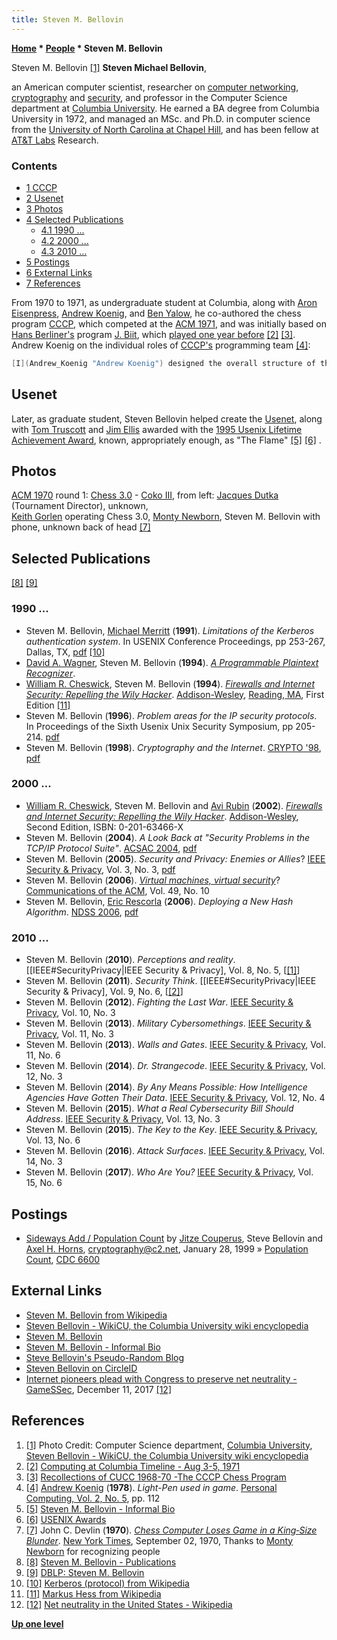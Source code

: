 ```yaml
---
title: Steven M. Bellovin
---
```

**[Home](Home "Home") \* [People](People "People") \* Steven M. Bellovin**



 [](http://www.wikicu.com/File:StevenMBellovin.jpg) Steven M. Bellovin <a id="cite-note-1" href="#cite-ref-1">[1]</a> 
**Steven Michael Bellovin**,  

an American computer scientist, researcher on [computer networking](https://en.wikipedia.org/wiki/Computer_network), [cryptography](https://en.wikipedia.org/wiki/Cryptography) and [security](https://en.wikipedia.org/wiki/Computer_security), and professor in the Computer Science department at [Columbia University](Columbia_University "Columbia University"). He earned a BA degree from Columbia University in 1972, and managed an MSc. and Ph.D. in computer science from the [University of North Carolina at Chapel Hill](https://en.wikipedia.org/wiki/University_of_North_Carolina_at_Chapel_Hill), and has been fellow at [AT&T Labs](https://en.wikipedia.org/wiki/AT%26T_Labs) Research.



### Contents


* [1 CCCP](#cccp)
* [2 Usenet](#usenet)
* [3 Photos](#photos)
* [4 Selected Publications](#selected-publications)
	+ [4.1 1990 ...](#1990-...)
	+ [4.2 2000 ...](#2000-...)
	+ [4.3 2010 ...](#2010-...)
* [5 Postings](#postings)
* [6 External Links](#external-links)
* [7 References](#references)






From 1970 to 1971, as undergraduate student at Columbia, along with [Aron Eisenpress](Aron_Eisenpress "Aron Eisenpress"), [Andrew Koenig](Andrew_Koenig "Andrew Koenig"), and [Ben Yalow](Ben_Yalow "Ben Yalow"), he co-authored the chess program [CCCP](CCCP_(US) "CCCP (US)"), which competed at the [ACM 1971](ACM_1971 "ACM 1971"), and was initially based on [Hans Berliner's](Hans_Berliner "Hans Berliner") program [J. Biit](J._Biit "J. Biit"), which [played one year before](ACM_1970 "ACM 1970") <a id="cite-note-2" href="#cite-ref-2">[2]</a> <a id="cite-note-3" href="#cite-ref-3">[3]</a>. Andrew Koenig on the individual roles of [CCCP's](CCCP_(US) "CCCP (US)") programming team <a id="cite-note-4" href="#cite-ref-4">[4]</a>:




```C++
[I](Andrew_Koenig "Andrew Koenig") designed the overall structure of the program and coded much of the [human interface](User_Interface "User Interface"). Steve wrote the [tree searching](Search "Search") and [pruning](Pruning "Pruning") routines, [Ben](Ben_Yalow "Ben Yalow") did the [move generation](Move_Generation "Move Generation") and [evaluation routines](Evaluation "Evaluation"), and [Aron](Aron_Eisenpress "Aron Eisenpress") wrote the part of the human interface that made it possible to [enter moves](Entering_Moves "Entering Moves") at a [2250 display](https://en.wikipedia.org/wiki/IBM_2250) with a [light pen](https://en.wikipedia.org/wiki/Light_pen) ...

```

## Usenet


Later, as graduate student, Steven Bellovin helped create the [Usenet](https://en.wikipedia.org/wiki/Usenet), along with [Tom Truscott](Tom_Truscott "Tom Truscott") and [Jim Ellis](https://en.wikipedia.org/wiki/Jim_Ellis_%28computing%29) awarded with the [1995 Usenix Lifetime Achievement Award](https://en.wikipedia.org/wiki/USENIX#USENIX_Lifetime_Achievement_Award), known, appropriately enough, as "The Flame" <a id="cite-note-5" href="#cite-ref-5">[5]</a> <a id="cite-note-6" href="#cite-ref-6">[6]</a> . 



## Photos


 [](File:ACM1970.JPG) 
[ACM 1970](ACM_1970 "ACM 1970") round 1: [Chess 3.0](Chess_(Program) "Chess (Program)") - [Coko III](Coko "Coko"), from left: [Jacques Dutka](Jacques_Dutka "Jacques Dutka") (Tournament Director), unknown,  
[Keith Gorlen](Keith_Gorlen "Keith Gorlen") operating Chess 3.0, [Monty Newborn](Monroe_Newborn "Monroe Newborn"), Steven M. Bellovin with phone, unknown back of head <a id="cite-note-7" href="#cite-ref-7">[7]</a>



## Selected Publications


<a id="cite-note-8" href="#cite-ref-8">[8]</a> <a id="cite-note-9" href="#cite-ref-9">[9]</a>



### 1990 ...


* Steven M. Bellovin, [Michael Merritt](http://www.research.att.com/people/Merritt_Michael/?fbid=lrCaBt3yuXm) (**1991**). *Limitations of the Kerberos authentication system*. In USENIX Conference Proceedings, pp 253-267, Dallas, TX, [pdf](https://www.cs.columbia.edu/~smb/papers/kerblimit.usenix.pdf) <a id="cite-note-10" href="#cite-ref-10">[10]</a>
* [David A. Wagner](https://en.wikipedia.org/wiki/David_A._Wagner), Steven M. Bellovin (**1994**). *[A Programmable Plaintext Recognizer](http://academiccommons.columbia.edu/catalog/ac:127097)*.
* [William R. Cheswick](http://www.cheswick.com/ches/), Steven M. Bellovin (**1994**). *[Firewalls and Internet Security: Repelling the Wily Hacker](https://en.wikipedia.org/wiki/Firewalls_and_Internet_Security)*. [Addison-Wesley](https://en.wikipedia.org/wiki/Addison-Wesley), [Reading, MA](https://en.wikipedia.org/wiki/Reading,_Massachusetts), First Edition <a id="cite-note-11" href="#cite-ref-11">[11]</a>
* Steven M. Bellovin (**1996**). *Problem areas for the IP security protocols*. In Proceedings of the Sixth Usenix Unix Security Symposium, pp 205-214. [pdf](https://www.cs.columbia.edu/~smb/papers/badesp.pdf)
* Steven M. Bellovin (**1998**). *Cryptography and the Internet*. [CRYPTO '98](http://www.informatik.uni-trier.de/~ley/db/conf/crypto/crypto98.html#Bellovin98), [pdf](https://www.cs.columbia.edu/~smb/papers/inet-crypto.pdf)


### 2000 ...


* [William R. Cheswick](http://www.cheswick.com/ches/), Steven M. Bellovin and [Avi Rubin](http://www.avirubin.com/Avi_Rubins_home_page/Home.html) (**2002**). *[Firewalls and Internet Security: Repelling the Wily Hacker](http://www.wilyhacker.com/)*. [Addison-Wesley](https://en.wikipedia.org/wiki/Addison-Wesley), Second Edition, ISBN: 0-201-63466-X
* Steven M. Bellovin (**2004**). *A Look Back at "Security Problems in the TCP/IP Protocol Suite"*. [ACSAC 2004](http://www.informatik.uni-trier.de/~ley/db/conf/acsac/acsac2004.html#Bellovin04), [pdf](https://www.cs.columbia.edu/~smb/papers/acsac-ipext.pdf)
* Steven M. Bellovin (**2005**). *Security and Privacy: Enemies or Allies*? [IEEE Security & Privacy](IEEE#SecurityPrivacy "IEEE"), Vol. 3, No. 3, [pdf](https://www.cs.columbia.edu/~smb/papers/01439512.pdf)
* Steven M. Bellovin (**2006**). *[Virtual machines, virtual security](http://www.csl.sri.com/users/neumann/insiderisks06.html#196)*? [Communications of the ACM](ACM#Communications "ACM"), Vol. 49, No. 10
* Steven M. Bellovin, [Eric Rescorla](http://icannwiki.com/index.php/Eric_Rescorla) (**2006**). *Deploying a New Hash Algorithm*. [NDSS 2006](http://www.informatik.uni-trier.de/~ley/db/conf/ndss/ndss2006.html#BellovinR06), [pdf](https://www.cs.columbia.edu/~smb/papers/new-hash.pdf)


### 2010 ...


* Steven M. Bellovin (**2010**). *Perceptions and reality*. [[IEEE#SecurityPrivacy|IEEE Security & Privacy], Vol. 8, No. 5, [[[1]](https://www.cs.columbia.edu/~smb/papers/cleartext-2010-09.pdf%7Cpdf)]
* Steven M. Bellovin (**2011**). *Security Think*. [[IEEE#SecurityPrivacy|IEEE Security & Privacy], Vol. 9, No. 6, [[[2]](https://www.cs.columbia.edu/~smb/papers/cleartext-2011-12.pdf%7Cpdf)]
* Steven M. Bellovin (**2012**). *Fighting the Last War*. [IEEE Security & Privacy](IEEE#SecurityPrivacy "IEEE"), Vol. 10, No. 3
* Steven M. Bellovin (**2013**). *Military Cybersomethings*. [IEEE Security & Privacy](IEEE#SecurityPrivacy "IEEE"), Vol. 11, No. 3
* Steven M. Bellovin (**2013**). *Walls and Gates*. [IEEE Security & Privacy](IEEE#SecurityPrivacy "IEEE"), Vol. 11, No. 6
* Steven M. Bellovin (**2014**). *Dr. Strangecode*. [IEEE Security & Privacy](IEEE#SecurityPrivacy "IEEE"), Vol. 12, No. 3
* Steven M. Bellovin (**2014**). *By Any Means Possible: How Intelligence Agencies Have Gotten Their Data*. [IEEE Security & Privacy](IEEE#SecurityPrivacy "IEEE"), Vol. 12, No. 4
* Steven M. Bellovin (**2015**). *What a Real Cybersecurity Bill Should Address*. [IEEE Security & Privacy](IEEE#SecurityPrivacy "IEEE"), Vol. 13, No. 3
* Steven M. Bellovin (**2015**). *The Key to the Key*. [IEEE Security & Privacy](IEEE#SecurityPrivacy "IEEE"), Vol. 13, No. 6
* Steven M. Bellovin (**2016**). *Attack Surfaces*. [IEEE Security & Privacy](IEEE#SecurityPrivacy "IEEE"), Vol. 14, No. 3
* Steven M. Bellovin (**2017**). *Who Are You?* [IEEE Security & Privacy](IEEE#SecurityPrivacy "IEEE"), Vol. 15, No. 6


## Postings


* [Sideways Add / Population Count](http://cryptome.org/jya/sadd.htm) by [Jitze Couperus](http://www.couperus.org/), Steve Bellovin and [Axel H. Horns](http://de.linkedin.com/in/horns), [cryptography@c2.net](https://en.wikipedia.org/wiki/C2Net), January 28, 1999 » [Population Count](Population_Count "Population Count"), [CDC 6600](CDC_6600 "CDC 6600")


## External Links


* [Steven M. Bellovin from Wikipedia](https://en.wikipedia.org/wiki/Steven_M._Bellovin)
* [Steven Bellovin - WikiCU, the Columbia University wiki encyclopedia](http://www.wikicu.com/Steven_Bellovin)
* [Steven M. Bellovin](https://www.cs.columbia.edu/~smb/)
* [Steven M. Bellovin - Informal Bio](https://www.cs.columbia.edu/~smb/informal-bio.html)
* [Steve Bellovin's Pseudo-Random Blog](https://www.cs.columbia.edu/~smb/blog/control/)
* [Steven Bellovin on CircleID](http://www.circleid.com/members/3631/)
* [Internet pioneers plead with Congress to preserve net neutrality - GameSSec](http://gamessec.com/internet-pioneers-plead-with-congress-to-preserve-net-neutrality/), December 11, 2017 <a id="cite-note-12" href="#cite-ref-12">[12]</a>


## References


1. <a id="cite-ref-1" href="#cite-note-1">[1]</a> Photo Credit: Computer Science department, [Columbia University](Columbia_University "Columbia University"), [Steven Bellovin - WikiCU, the Columbia University wiki encyclopedia](http://www.wikicu.com/Steven_Bellovin)
2. <a id="cite-ref-2" href="#cite-note-2">[2]</a> [Computing at Columbia Timeline - Aug 3-5, 1971](http://www.columbia.edu/cu/computinghistory/index.html#cccp)
3. <a id="cite-ref-3" href="#cite-note-3">[3]</a> [Recollections of CUCC 1968-70 -The CCCP Chess Program](http://www.columbia.edu/cu/computinghistory/elliott-frank.html#cccp)
4. <a id="cite-ref-4" href="#cite-note-4">[4]</a> [Andrew Koenig](Andrew_Koenig "Andrew Koenig") (**1978**). *Light-Pen used in game*. [Personal Computing, Vol. 2, No. 5](Personal_Computing#2_5 "Personal Computing"), pp. 112
5. <a id="cite-ref-5" href="#cite-note-5">[5]</a> [Steven M. Bellovin - Informal Bio](https://www.cs.columbia.edu/~smb/informal-bio.html)
6. <a id="cite-ref-6" href="#cite-note-6">[6]</a> [USENIX Awards](http://static.usenix.org/directory/awards.html)
7. <a id="cite-ref-7" href="#cite-note-7">[7]</a> John C. Devlin (**1970**). *[Chess Computer Loses Game in a King‐Size Blunder](https://www.nytimes.com/1970/09/02/archives/chess-computer-loses-game-in-a-kingsize-blunder.html)*. [New York Times](https://en.wikipedia.org/wiki/The_New_York_Times), September 02, 1970, Thanks to [Monty Newborn](Monroe_Newborn "Monroe Newborn") for recognizing people
8. <a id="cite-ref-8" href="#cite-note-8">[8]</a> [Steven M. Bellovin - Publications](https://www.cs.columbia.edu/~smb/papers/)
9. <a id="cite-ref-9" href="#cite-note-9">[9]</a> [DBLP: Steven M. Bellovin](http://www.informatik.uni-trier.de/~ley/db/indices/a-tree/b/Bellovin:Steven_M=.html)
10. <a id="cite-ref-10" href="#cite-note-10">[10]</a> [Kerberos (protocol) from Wikipedia](https://en.wikipedia.org/wiki/Kerberos_%28protocol%29)
11. <a id="cite-ref-11" href="#cite-note-11">[11]</a> [Markus Hess from Wikipedia](https://en.wikipedia.org/wiki/Markus_Hess)
12. <a id="cite-ref-12" href="#cite-note-12">[12]</a> [Net neutrality in the United States - Wikipedia](https://en.wikipedia.org/wiki/Net_neutrality_in_the_United_States)

**[Up one level](People "People")**







 
